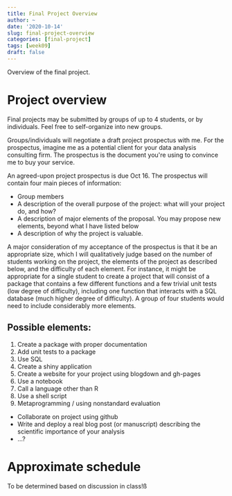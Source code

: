 ```yaml
---
title: Final Project Overview
author: ~
date: '2020-10-14'
slug: final-project-overview
categories: [final-project]
tags: [week09]
draft: false
---
```


Overview of the final project.

<!--more-->

# Project overview

Final projects may be submitted by groups of up to 4 students, or by individuals. Feel free to self-organize into new groups.

Groups/individuals will negotiate a draft project prospectus with me. For the prospectus, imagine me as a potential client for your data analysis consulting firm. The prospectus is the document you're using to convince me to buy your service.

An agreed-upon project prospectus is due Oct 16. The prospectus will contain four main pieces of information:

* Group members
* A description of the overall purpose of the project: what will your project do, and how?
* A description of  major elements of the proposal. You may propose new elements, beyond what I have listed below
* A description of why the project is valuable.

A major consideration of my acceptance of the prospectus is that it be an appropriate size, which I will qualitatively judge based on the number of students working on the project, the elements of the project as described below, and the difficulty of each element. For instance, it might be appropriate for a single student to create a project that will consist of a package that contains a few different functions and a few trivial unit tests (low degree of difficulty), including one function that interacts with a SQL database (much higher degree of difficulty). A group of four students would need to include considerably more elements.



## Possible elements: 

1. Create a package with proper documentation
2. Add unit tests to a package
3. Use SQL
4. Create a shiny application
5. Create a website for your project using blogdown and gh-pages
6. Use a notebook
7. Call a language other than R
8. Use a shell script
9. Metaprogramming / using nonstandard evaluation
* Collaborate on project using github
* Write and deploy a real blog post (or manuscript) describing the scientific importance of your analysis
* ...?


# Approximate schedule

To be determined based on discussion in class!ß